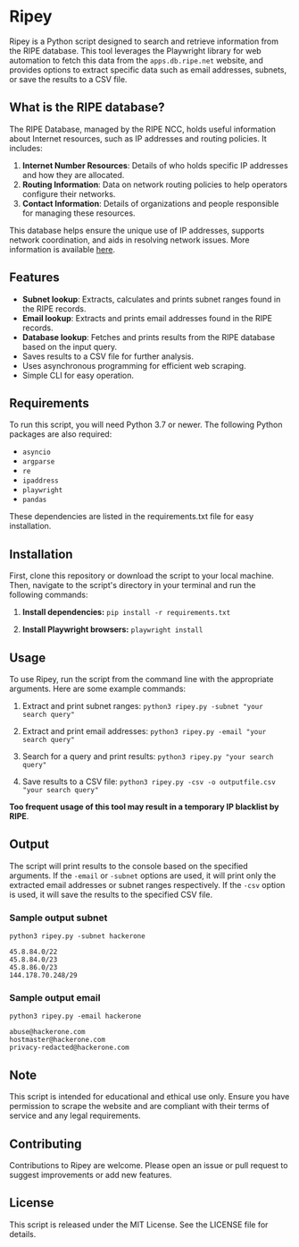 # Ripey

Ripey is a Python script designed to search and retrieve information from the RIPE database. This tool leverages the Playwright library for web automation to fetch this data from the `apps.db.ripe.net` website, and provides options to extract specific data such as email addresses, subnets, or save the results to a CSV file.

## What is the RIPE database?
The RIPE Database, managed by the RIPE NCC, holds useful information about Internet resources, such as IP addresses and routing policies. It includes:

1.  **Internet Number Resources**: Details of who holds specific IP addresses and how they are allocated.
2.	**Routing Information**: Data on network routing policies to help operators configure their networks.
3.	**Contact Information**: Details of organizations and people responsible for managing these resources.

This database helps ensure the unique use of IP addresses, supports network coordination, and aids in resolving network issues. More information is available [here](https://apps.db.ripe.net/docs/What-is-the-RIPE-Database/Purpose-and-Content-of-the-RIPE-Database/#criteria-for-a-mirrored-database).

## Features
- **Subnet lookup**: Extracts, calculates and prints subnet ranges found in the RIPE records.
- **Email lookup**: Extracts and prints email addresses found in the RIPE records.
- **Database lookup**: Fetches and prints results from the RIPE database based on the input query.
- Saves results to a CSV file for further analysis.
- Uses asynchronous programming for efficient web scraping.
- Simple CLI for easy operation.

## Requirements
To run this script, you will need Python 3.7 or newer. The following Python packages are also required:

- `asyncio`
- `argparse`
- `re`
- `ipaddress`
- `playwright`
- `pandas`

These dependencies are listed in the requirements.txt file for easy installation.

## Installation

First, clone this repository or download the script to your local machine. Then, navigate to the script's directory in your terminal and run the following commands:

1. **Install dependencies:**
`pip install -r requirements.txt`

2. **Install Playwright browsers:**
`playwright install`


## Usage

To use Ripey, run the script from the command line with the appropriate arguments. Here are some example commands:

1. Extract and print subnet ranges:
`python3 ripey.py -subnet "your search query"`

2. Extract and print email addresses:
`python3 ripey.py -email "your search query"`

3. Search for a query and print results:
`python3 ripey.py "your search query"`

4. Save results to a CSV file:
`python3 ripey.py -csv -o outputfile.csv "your search query"`


**Too frequent usage of this tool may result in a temporary IP blacklist by RIPE**.​

## Output

The script will print results to the console based on the specified arguments. If the `-email` or `-subnet` options are used, it will print only the extracted email addresses or subnet ranges respectively. If the `-csv` option is used, it will save the results to the specified CSV file.

### Sample output subnet

```
python3 ripey.py -subnet hackerone

45.8.84.0/22
45.8.84.0/23
45.8.86.0/23
144.178.70.248/29
```
### Sample output email

```
python3 ripey.py -email hackerone

abuse@hackerone.com
hostmaster@hackerone.com
privacy-redacted@hackerone.com
```

## Note

This script is intended for educational and ethical use only. Ensure you have permission to scrape the website and are compliant with their terms of service and any legal requirements.

## Contributing

Contributions to Ripey are welcome. Please open an issue or pull request to suggest improvements or add new features.

## License

This script is released under the MIT License. See the LICENSE file for details.
